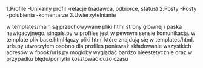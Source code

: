 1.Profile
    -Unikalny profil
    -relacje (nadawca, odbiorce, status)
2.Posty
    -Posty
    -polubienia
    -komentarze
3.Uwierzytelnianie




w templates/main są przechowywane pliki html strony głównej i paska nawigacyjnego.
singals.py w profiles jest w pewnym sensie komunikacją.
w template plik base.html łączy pliki html które znajdują się w templates/html.
urls.py utworzyłem osobno dla profiles ponieważ składowanie wszystkich
adresów w fbook/urls.py mogłoby wyglądać bardzo nieestetycznie oraz w przypadku
błędu/pomyłki kosztować dużo czasu
